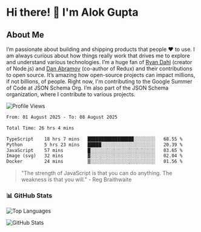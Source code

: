 # Hi there! 👋 I'm Alok Gupta

## About Me
I’m passionate about building and shipping products that people ❤️ to use. I am always curious about how things really work that drives me to explore and understand various technologies. I’m a huge fan of [Ryan Dahl](https://github.com/ry) (creator of Node.js) and [Dan Abramov](https://github.com/gaearon) (co-author of Redux) and their contributions to open source. It’s amazing how open-source projects can impact millions, if not billions, of people. Right now, I'm contributing to the Google Summer of Code at JSON Schema Org. I’m also part of the JSON Schema organization, where I contribute to various projects.

![Profile Views](https://komarev.com/ghpvc/?username=aialok&label=Profile%20views&color=0e75b6&style=flat)

<!--START_SECTION:waka-->

```txt
From: 01 August 2025 - To: 08 August 2025

Total Time: 26 hrs 4 mins

TypeScript    18 hrs 7 mins   █████████████████░░░░░░░░   68.55 %
Python        5 hrs 23 mins   █████░░░░░░░░░░░░░░░░░░░░   20.39 %
JavaScript    57 mins         █░░░░░░░░░░░░░░░░░░░░░░░░   03.65 %
Image (svg)   32 mins         ▓░░░░░░░░░░░░░░░░░░░░░░░░   02.04 %
Docker        24 mins         ▒░░░░░░░░░░░░░░░░░░░░░░░░   01.56 %
```

<!--END_SECTION:waka-->

> "The strength of JavaScript is that you can do anything. The weakness is that you will." - Reg Braithwaite



### 📊 GitHub Stats
![Top Languages](https://github-readme-stats.vercel.app/api/top-langs/?username=aialok&layout=compact)

![GitHub Stats](https://github-readme-stats-peach-pi.vercel.app/api?username=aialok&show_icons=true&hide_title=true&include_all_commits=true&count_private=true&bg_color=45,2b8eaf,b222a8&text_color=ffffff&icon_color=ffffff&title_color=ffffff&border_color=000000)



